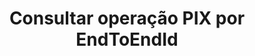 ---
title: Consultar operação PIX por EndToEndId
api:
  file: readme-hml-corebank.json
  operationId: get_v1-cashout-pix-send-end-to-end-id-id
hidden: false
---